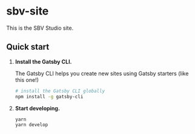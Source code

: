 # sbv-site

This is the SBV Studio site. 

## Quick start

1.  **Install the Gatsby CLI.**

    The Gatsby CLI helps you create new sites using Gatsby starters (like this one!)

    ```sh
    # install the Gatsby CLI globally
    npm install -g gatsby-cli
    ```

2.  **Start developing.**

    ```sh
    yarn
    yarn develop
    ```

